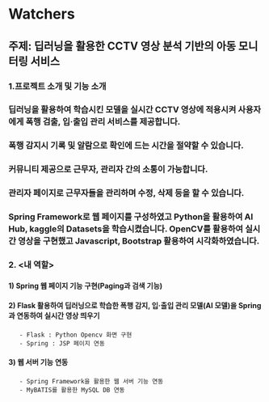 # Watchers

## 주제: 딥러닝을 활용한 CCTV 영상 분석 기반의 아동 모니터링 서비스

### 1.프로젝트 소개 및 기능 소개
   ### 딥러닝을 활용하여 학습시킨 모델을 실시간 CCTV 영상에 적용시켜 사용자에게 폭행 검출, 입·출입 관리 서비스를 제공합니다.
   ### 폭행 감지시 기록 및 알람으로 확인에 드는 시간을 절약할 수 있습니다.
   ### 커뮤니티 제공으로 근무자, 관리자 간의 소통이 가능합니다.
   ### 관리자 페이지로 근무자들을 관리하며 수정, 삭제 등을 할 수 있습니다.
   ### Spring Framework로 웹 페이지를 구성하였고 Python을 활용하여 AI Hub, kaggle의 Datasets을 학습시켰습니다. OpenCV를 활용하여 실시간 영상을 구현했고 Javascript, Bootstrap 활용하여 시각화하였습니다.

### 2. <내 역할>

   #### 1) Spring 웹 페이지 기능 구현(Paging과 검색 기능)
   #### 2) Flask 활용하여 딥러닝으로 학습한 폭행 감지, 입·출입 관리 모델(AI 모델)을 Spring과 연동하여 실시간 영상 띄우기
       - Flask : Python Opencv 화면 구현
       - Spring : JSP 페이지 연동
   #### 3) 웹 서버 기능 연동
       - Spring Framework을 활용한 웹 서버 기능 연동
       - MyBATIS를 활용한 MySQL DB 연동
